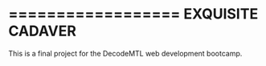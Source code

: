 
==================
EXQUISITE CADAVER
==================

This is a final project for the DecodeMTL web development bootcamp.